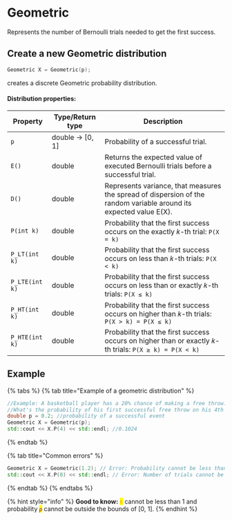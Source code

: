 # Geometric

Represents the number of Bernoulli trials needed to get the first success.

## Create a new Geometric distribution

```cpp
Geometric X = Geometric(p); 
```

creates a discrete Geometric probability distribution.&#x20;

#### Distribution properties:

<table data-full-width="true"><thead><tr><th>Property</th><th>Type/Return type</th><th>Description</th></tr></thead><tbody><tr><td><code>p</code></td><td>double -> [0, 1] </td><td>Probability of a successful trial. </td></tr><tr><td><code>E()</code></td><td>double</td><td>Returns the expected value of executed Bernoulli trials before a successful trial. </td></tr><tr><td><code>D()</code></td><td>double</td><td>Represents variance, that measures the spread of dispersion of the random variable around its expected value E(X).</td></tr><tr><td><code>P(int k)</code></td><td>double</td><td>Probability that the first success occurs on the exactly 𝑘-th trial: <code>P(X = k)</code></td></tr><tr><td><code>P_LT(int k)</code></td><td>double</td><td>Probability that the first success occurs on less than 𝑘-th trials: <code>P(X &#x3C; k)</code></td></tr><tr><td><code>P_LTE(int k)</code></td><td>double</td><td>Probability that the first success occurs on less than or exactly 𝑘-th trials: <code>P(X ≤ k)</code></td></tr><tr><td><code>P_HT(int k)</code></td><td>double</td><td>Probability that the first success occurs on higher than 𝑘-th trials: <code>P(X > k) = P(X ≤ k)</code></td></tr><tr><td><code>P_HTE(int k)</code></td><td>double</td><td>Probability that the first success occurs on higher than or exactly 𝑘-th trials: <code>P(X ≥ k) = P(X &#x3C; k)</code></td></tr></tbody></table>

## Example

{% tabs %}
{% tab title="Example of a geometric distribution" %}
```cpp
//Example: A basketball player has a 20% chance of making a free throw. 
//What's the probability of his first successful free throw on his 4th attempt?
double p = 0.2; //probability of a successful event
Geometric X = Geometric(p);
std::cout << X.P(4) << std::endl; //0.1024
```
{% endtab %}

{% tab title="Common errors" %}
```cpp
Geometric X = Geometric(1.2); // Error: Probability cannot be less than 0 or more than 1.
std::cout << X.P(0) << std::endl; // Error: Number of trials cannot be less than 1. 
```
{% endtab %}
{% endtabs %}

{% hint style="info" %}
**Good to know:** _<mark style="color:orange;">`k`</mark>_ cannot be less than 1 and probability _<mark style="color:purple;">`p`</mark>_ cannot be outside the bounds of \[0, 1].
{% endhint %}
